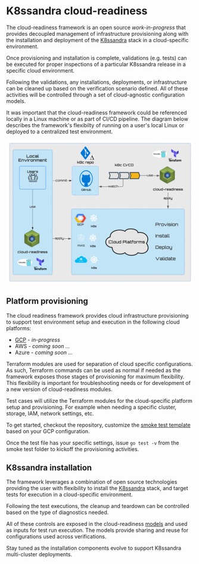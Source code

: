 # K8ssandra cloud-readiness

The cloud-readiness framework is an open source _work-in-progress_ that provides decoupled management of 
infrastructure provisioning along with the installation and deployment of the [K8ssandra](https://github.com/k8ssandra/k8ssandra) stack 
in a cloud-specific environment.

Once provisioning and installation is complete, validations (e.g. tests) can be 
executed for proper inspections of a particular K8ssandra release in a specific cloud
environment. 

Following the validations, any installations, deployments, or infrastructure can be 
cleaned up based on the verification scenario defined. All of these activities will be controlled through a set of cloud-agnostic configuration models.

It was important that the cloud-readiness framework could be referenced locally in a Linux machine or as part of CI/CD pipeline.  The diagram below describes the framework's flexibilty of running
 on a user's local Linux or deployed to a centralized test environment.

![cloud-readiness-overview](https://github.com/k8ssandra/cloud-readiness/blob/main/docs/images/cloud-readiness-overview.svg)



## Platform provisioning
The cloud readiness framework provides cloud infrastructure provisioning to support test
environment setup and execution in the following cloud platforms:

* [GCP](https://github.com/k8ssandra/cloud-readiness/blob/main/k8ssandra/provision/gcp/env/README.md) - _in-progress_
* AWS - _coming soon ..._
* Azure - _coming soon ..._

Terraform modules are used for separation of cloud specific configurations.  As such, Terraform commands can be used as normal if needed as the framework exposes those stages of provisioning for maximum flexibility. 
This flexibility is important for troubleshooting needs or for development of a new version of cloud-readiness modules.


Test cases will utilize the Terraform modules for the cloud-specific platform setup and provisioning.  For example when needing a specific cluster, storage, IAM, network settings, etc.

To get started, checkout the repository, customize the [smoke test template](https://github.com/k8ssandra/cloud-readiness/blob/main/k8ssandra/test/smoke/template_k8c_smoke_test.go) based on your GCP configuration.

Once the test file has your specific settings, issue `go test -v` from the smoke test folder to kickoff the provisioning activities.

## K8ssandra installation
The framework leverages a combination of open source technologies providing the user with
flexibility to install the [K8ssandra](https://github.com/k8ssandra/k8ssandra) stack, and target tests for execution in a cloud-specific environment.  

Following the test executions, the cleanup and teardown can be controlled based on the type of diagnostics needed.

All of these controls are exposed in the cloud-readiness [models](https://github.com/k8ssandra/cloud-readiness/tree/main/k8ssandra/test/model) and used as inputs for test run execution.  The models provide sharing and reuse for configurations used across verifications.

Stay tuned as the installation components evolve to support K8ssandra multi-cluster deployments.






